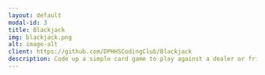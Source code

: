 ```yaml
---
layout: default
modal-id: 3
title: Blackjack
img: blackjack.png
alt: image-alt
client: https://github.com/DPHHSCodingClub/Blackjack
description: Code up a simple card game to play against a dealer or friends!
---
```


